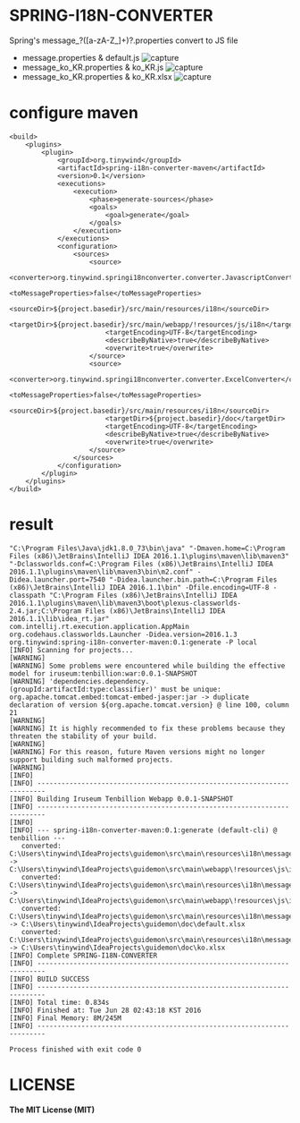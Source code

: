 # SPRING-I18N-CONVERTER
Spring's message_?(\[a-zA-Z_\]+)?.properties convert to JS file

* message.properties & default.js
![capture](https://raw.githubusercontent.com/tinywind/SPRING-I18N-CONVERTER/master/capture1.png "comment")
* message_ko_KR.properties & ko_KR.js 
![capture](https://raw.githubusercontent.com/tinywind/SPRING-I18N-CONVERTER/master/capture2.png "comment")
* message_ko_KR.properties & ko_KR.xlsx 
![capture](https://raw.githubusercontent.com/tinywind/SPRING-I18N-CONVERTER/master/capture3.png "comment")

# configure maven
    <build>
        <plugins>
            <plugin>
                <groupId>org.tinywind</groupId>
                <artifactId>spring-i18n-converter-maven</artifactId>
                <version>0.1</version>
                <executions>
                    <execution>
                        <phase>generate-sources</phase>
                        <goals>
                            <goal>generate</goal>
                        </goals>
                    </execution>
                </executions>
                <configuration>
                    <sources>
                        <source>
                            <converter>org.tinywind.springi18nconverter.converter.JavascriptConverter</converter>
                            <toMessageProperties>false</toMessageProperties>
                            <sourceDir>${project.basedir}/src/main/resources/i18n</sourceDir>
                            <targetDir>${project.basedir}/src/main/webapp/!resources/js/i18n</targetDir>
                            <targetEncoding>UTF-8</targetEncoding>
                            <describeByNative>true</describeByNative>
                            <overwrite>true</overwrite>
                        </source>
                        <source>
                            <converter>org.tinywind.springi18nconverter.converter.ExcelConverter</converter>
                            <toMessageProperties>false</toMessageProperties>
                            <sourceDir>${project.basedir}/src/main/resources/i18n</sourceDir>
                            <targetDir>${project.basedir}/doc</targetDir>
                            <targetEncoding>UTF-8</targetEncoding>
                            <describeByNative>true</describeByNative>
                            <overwrite>true</overwrite>
                        </source>
                    </sources>
                </configuration>
            </plugin>
        </plugins>
    </build>

# result
    "C:\Program Files\Java\jdk1.8.0_73\bin\java" "-Dmaven.home=C:\Program Files (x86)\JetBrains\IntelliJ IDEA 2016.1.1\plugins\maven\lib\maven3" "-Dclassworlds.conf=C:\Program Files (x86)\JetBrains\IntelliJ IDEA 2016.1.1\plugins\maven\lib\maven3\bin\m2.conf" -Didea.launcher.port=7540 "-Didea.launcher.bin.path=C:\Program Files (x86)\JetBrains\IntelliJ IDEA 2016.1.1\bin" -Dfile.encoding=UTF-8 -classpath "C:\Program Files (x86)\JetBrains\IntelliJ IDEA 2016.1.1\plugins\maven\lib\maven3\boot\plexus-classworlds-2.4.jar;C:\Program Files (x86)\JetBrains\IntelliJ IDEA 2016.1.1\lib\idea_rt.jar" com.intellij.rt.execution.application.AppMain org.codehaus.classworlds.Launcher -Didea.version=2016.1.3 org.tinywind:spring-i18n-converter-maven:0.1:generate -P local
    [INFO] Scanning for projects...
    [WARNING] 
    [WARNING] Some problems were encountered while building the effective model for iruseum:tenbillion:war:0.0.1-SNAPSHOT
    [WARNING] 'dependencies.dependency.(groupId:artifactId:type:classifier)' must be unique: org.apache.tomcat.embed:tomcat-embed-jasper:jar -> duplicate declaration of version ${org.apache.tomcat.version} @ line 100, column 21
    [WARNING] 
    [WARNING] It is highly recommended to fix these problems because they threaten the stability of your build.
    [WARNING] 
    [WARNING] For this reason, future Maven versions might no longer support building such malformed projects.
    [WARNING] 
    [INFO]                                                                         
    [INFO] ------------------------------------------------------------------------
    [INFO] Building Iruseum Tenbillion Webapp 0.0.1-SNAPSHOT
    [INFO] ------------------------------------------------------------------------
    [INFO] 
    [INFO] --- spring-i18n-converter-maven:0.1:generate (default-cli) @ tenbillion ---
       converted: C:\Users\tinywind\IdeaProjects\guidemon\src\main\resources\i18n\messages.properties -> C:\Users\tinywind\IdeaProjects\guidemon\src\main\webapp\!resources\js\i18n\default.js
       converted: C:\Users\tinywind\IdeaProjects\guidemon\src\main\resources\i18n\messages_ko.properties -> C:\Users\tinywind\IdeaProjects\guidemon\src\main\webapp\!resources\js\i18n\ko.js
       converted: C:\Users\tinywind\IdeaProjects\guidemon\src\main\resources\i18n\messages.properties -> C:\Users\tinywind\IdeaProjects\guidemon\doc\default.xlsx
       converted: C:\Users\tinywind\IdeaProjects\guidemon\src\main\resources\i18n\messages_ko.properties -> C:\Users\tinywind\IdeaProjects\guidemon\doc\ko.xlsx
    [INFO] Complete SPRING-I18N-CONVERTER
    [INFO] ------------------------------------------------------------------------
    [INFO] BUILD SUCCESS
    [INFO] ------------------------------------------------------------------------
    [INFO] Total time: 0.834s
    [INFO] Finished at: Tue Jun 28 02:43:18 KST 2016
    [INFO] Final Memory: 8M/245M
    [INFO] ------------------------------------------------------------------------
    
    Process finished with exit code 0


# LICENSE
**The MIT License (MIT)**